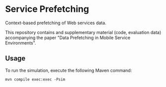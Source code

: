 Service Prefetching
===================

Context-based prefetching of Web services data.

This repository contains and supplementary material (code, evaluation data) 
accompanying the paper "Data Prefetching in Mobile Service Environments".

Usage
-----

To run the simulation, execute the following Maven command:

```
mvn compile exec:exec -Psim
```
